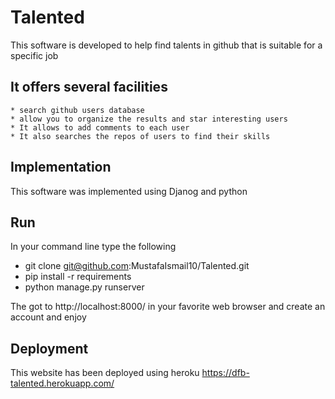 # Talented

This software is developed to help find talents in github that is suitable for a specific job 

## It offers several facilities

    * search github users database 
    * allow you to organize the results and star interesting users
    * It allows to add comments to each user
    * It also searches the repos of users to find their skills

## Implementation

This software was implemented using Djanog and python

## Run

In your command line type the following
* git clone git@github.com:MustafaIsmail10/Talented.git
* pip install -r requirements
* python manage.py runserver

The got to http://localhost:8000/ in your favorite web browser and create an account and enjoy

## Deployment

This website has been deployed using heroku
https://dfb-talented.herokuapp.com/
